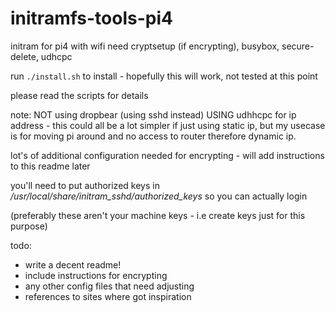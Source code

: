 # initramfs-tools-pi4
initram for pi4 with wifi
need cryptsetup (if encrypting), busybox, secure-delete, udhcpc

run `./install.sh` to install - hopefully this will work, not tested at this point

please read the scripts for details

note:
NOT using dropbear (using sshd instead)
USING udhhcpc for ip address - this could all be a lot simpler if just using static ip, but my usecase is for moving pi around and no access to router therefore dynamic ip.

lot's of additional configuration needed for encrypting - will add instructions to this readme later

you'll need to put authorized keys in */usr/local/share/initram_sshd/authorized_keys* so you can actually login

(preferably these aren't your machine keys - i.e create keys just for this purpose)


todo:
* write a decent readme!
* include instructions for encrypting
* any other config files that need adjusting
* references to sites where got inspiration
